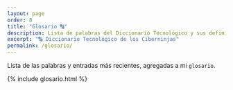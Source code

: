 ```yaml
---
layout: page
order: 8
title: "Glosario 🔠"
description: Lista de palabras del Diccionario Tecnológico y sus definiciones
excerpt: "🔠 Diccionario Tecnológico de los Ciberninjas"
permalink: /glosario/
---
```


Lista de las palabras y entradas más recientes, agregadas a mi `glosario`.

{% include glosario.html %}